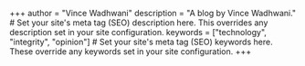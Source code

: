 +++
author = "Vince Wadhwani"
description = "A blog by Vince Wadhwani." # Set your site's meta tag (SEO) description here. This overrides any description set in your site configuration.
keywords = ["technology", "integrity", "opinion"] # Set your site's meta tag (SEO) keywords here. These override any keywords set in your site configuration.
+++
